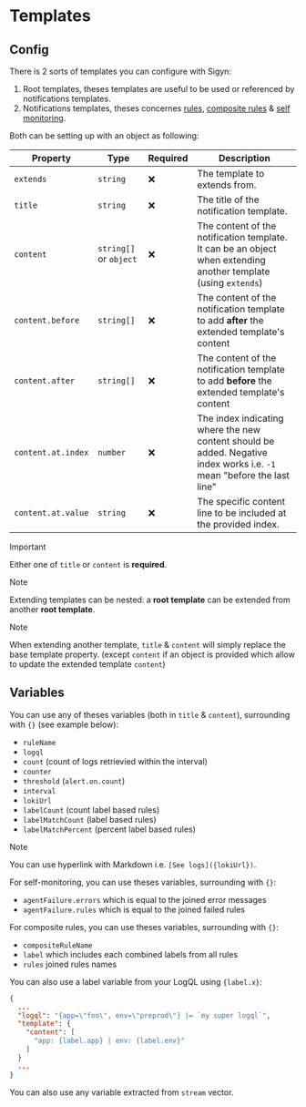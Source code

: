 # Templates

## Config

There is 2 sorts of templates you can configure with Sigyn:
1. Root templates, theses templates are useful to be used or referenced by notifications templates.
2. Notifications templates, theses concernes [rules](./rules.md), [composite rules](./composite-rules.md) & [self monitoring](./self-monitoring.md).

Both can be setting up with an object as following:

| Property | Type | Required | Description |
|---|---|---|---|
| `extends` | `string` | ❌ | The template to extends from. |
| `title` | `string`   | ❌ | The title of the notification template. |
| `content` | `string[]` or `object` | ❌ | The content of the notification template. It can be an object when extending another template (using `extends`) |
| `content.before` | `string[]` | ❌ | The content of the notification template to add **after** the extended template's content |
| `content.after` | `string[]` | ❌ | The content of the notification template to add **before** the extended template's content |
| `content.at.index` | `number` | ❌ | The index indicating where the new content should be added. Negative index works i.e. `-1` mean "before the last line" |
| `content.at.value` | `string` | ❌ | The specific content line to be included at the provided index. |

> [!IMPORTANT]
> Either one of `title` or `content` is **required**.
 
> [!NOTE]
> Extending templates can be nested: a **root template** can be extended from another **root template**.

> [!NOTE]
> When extending another template, `title` & `content` will simply replace the base template property. (except `content` if an object is provided which allow to update the extended template `content`)

## Variables

You can use any of theses variables (both in `title` & `content`), surrounding with `{}` (see example below):
- `ruleName`
- `logql`
- `count` (count of logs retrievied within the interval)
- `counter`
- `threshold` (`alert.on.count`)
- `interval`
- `lokiUrl` 
- `labelCount` (count label based rules)
- `labelMatchCount` (label based rules)
- `labelMatchPercent` (percent label based rules)

> [!NOTE]
> You can use hyperlink with Markdown i.e. `[See logs]({lokiUrl})`.

For self-monitoring, you can use theses variables, surrounding with `{}`:
- `agentFailure.errors` which is equal to the joined error messages
- `agentFailure.rules` which is equal to the joined failed rules

For composite rules, you can use theses variables, surrounding with `{}`:
- `compositeRuleName`
- `label` which includes each combined labels from all rules
- `rules` joined rules names

You can also use a label variable from your LogQL using `{label.x}`:
```json
{
  ...
  "logql": "{app=\"foo\", env=\"preprod\"} |= `my super logql`",
  "template": {
    "content": [
      "app: {label.app} | env: {label.env}"
    ]
  }
  ...
}
```

You can also use any variable extracted from `stream` vector.

